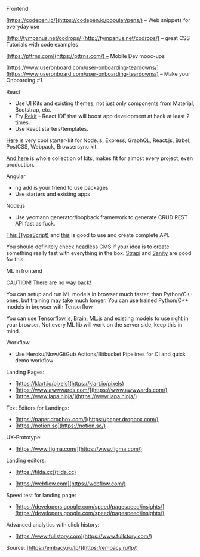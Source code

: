 Frontend

[https://codepen.io/](https://codepen.io/popular/pens/) – Web snippets for everyday use

[http://tympanus.net/codrops/](http://tympanus.net/codrops/) – great CSS Tutorials with code examples

[https://pttrns.com](https://pttrns.com/) – Mobile Dev mooc-ups

[https://www.useronboard.com/user-onboarding-teardowns/](https://www.useronboard.com/user-onboarding-teardowns/) – Make your Onboarding #1

React

- Use UI Kits and existing themes, not just only components from Material, Bootstrap, etc.
- Try [Rekit](https://rekit.js.org/docs/get-started.html) - React IDE that will boost app development at hack at least 2 times.
- Use React starters/templates.
 
 [Here](https://github.com/kriasoft/react-starter-kit) is very cool starter-kit for Node.js, Express, GraphQL, React.js, Babel, PostCSS, Webpack, Browsersync kit.
 
[And here](https://blog.bitsrc.io/11-react-application-boilerplates-for-2019-b49a8226ea54) is whole collection of kits, makes fit for almost every project, even production.

Angular

- ng add is your friend to use packages
- Use starters and existing apps

Node.js

- Use yeomann generator/loopback framework to generate CRUD REST API fast as fuck.

[This (TypeScript)](https://github.com/cdimascio/generator-express-no-stress-typescript) and [this](https://github.com/diegohaz/rest) is good to use and create complete API.

You should definitely check headless CMS if your idea is to create something really fast with everything in the box.
[Strapi](https://strapi.io/) and [Sanity](https://www.sanity.io/) are good for this. 


ML in frontend

CAUTION! There are no way back!

You can setup and run ML models in browser much faster, than Python/C++ ones, but training may take much longer.
You can use trained Python/C++ models in browser with Tensorflow.

You can use [Tensorflow.js](https://www.tensorflow.org/js), [Brain](https://brain.js.org/#/), [ML.js](https://github.com/mljs/ml) and existing models to use right in your browser.
Not every ML lib will work on the server side, keep this in mind.

Workflow

- Use Heroku/Now/GitGub Actions/Bitbucket Pipelines for CI and quick demo workflow

Landing Pages:

- [https://klart.io/pixels](https://klart.io/pixels)
- [https://www.awwwards.com/](https://www.awwwards.com/)
- [https://www.lapa.ninja/](https://www.lapa.ninja/)

Text Editors for Landings:

- [https://paper.dropbox.com/](https://paper.dropbox.com/)
- [https://notion.so](https://notion.so/)

UX-Prototype:

- [https://www.figma.com/](https://www.figma.com/)

Landing editors:

- [https://tilda.cc](tilda.cc)

- [https://webflow.com](https://webflow.com/)

Speed test for landing page:

- [https://developers.google.com/speed/pagespeed/insights/](https://developers.google.com/speed/pagespeed/insights/)

Advanced analytics with click history:

- [https://www.fullstory.com](https://www.fullstory.com/)

Source: [https://embacy.ru/lp/](https://embacy.ru/lp/)
